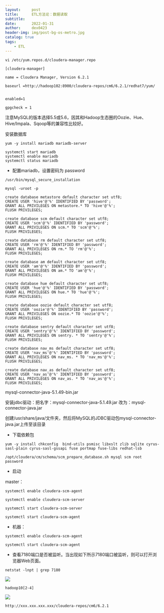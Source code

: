 ```yaml
---
layout:     post
title:      ETL方法论：数据读取
subtitle:   
date:       2022-01-31
author:     dex0423
header-img: img/post-bg-os-metro.jpg
catalog: true
tags:
    - ETL
---
```



```
vi /etc/yum.repos.d/cloudera-manager.repo
```


```aidl
[cloudera-manager]

name = Cloudera Manager, Version 6.2.1

baseurl =http://hadoop102:8900/cloudera-repos/cm6/6.2.1/redhat7/yum/


enabled=1

gpgcheck = 1
```

注意MySQL的版本选择5.5或5.6，因其和Hadoop生态圈的Oozie、Hue、Hive/Impala、Sqoop等的兼容性比较好。


安装数据库
```
yum -y install mariadb mariadb-server
```

```
systemctl start mariadb
systemctl enable mariadb
systemctl status mariadb
```

- 配置mariadb，设置密码为 password

```
/usr/bin/mysql_secure_installation
```

```aidl
mysql -uroot -p
```

```aidl
create database metastore default character set utf8;
CREATE USER 'hive'@'%' IDENTIFIED BY 'password';
GRANT ALL PRIVILEGES ON metastore.* TO 'hive'@'%';
FLUSH PRIVILEGES;

create database scm default character set utf8;
CREATE USER 'scm'@'%' IDENTIFIED BY 'password';
GRANT ALL PRIVILEGES ON scm.* TO 'scm'@'%';
FLUSH PRIVILEGES;

create database rm default character set utf8;
CREATE USER 'rm'@'%' IDENTIFIED BY 'password';
GRANT ALL PRIVILEGES ON rm.* TO 'rm'@'%';
FLUSH PRIVILEGES;

create database am default character set utf8;
CREATE USER 'am'@'%' IDENTIFIED BY 'password';
GRANT ALL PRIVILEGES ON am.* TO 'am'@'%';
FLUSH PRIVILEGES;

create database hue default character set utf8;
CREATE USER 'hue'@'%' IDENTIFIED BY 'password';
GRANT ALL PRIVILEGES ON hue.* TO 'hue'@'%';
FLUSH PRIVILEGES;

create database oozie default character set utf8;
CREATE USER 'oozie'@'%' IDENTIFIED BY 'password';
GRANT ALL PRIVILEGES ON oozie.* TO 'oozie'@'%';
FLUSH PRIVILEGES;

create database sentry default character set utf8;  
CREATE USER 'sentry'@'%' IDENTIFIED BY 'password';   
GRANT ALL PRIVILEGES ON sentry. * TO 'sentry'@'%';   
FLUSH PRIVILEGES;

create database nav_ms default character set utf8;  
CREATE USER 'nav_ms'@'%' IDENTIFIED BY 'password';   
GRANT ALL PRIVILEGES ON nav_ms. * TO 'nav_ms'@'%';   
FLUSH PRIVILEGES;

create database nav_as default character set utf8;  
CREATE USER 'nav_as'@'%' IDENTIFIED BY 'password';   
GRANT ALL PRIVILEGES ON nav_as. * TO 'nav_as'@'%';   
FLUSH PRIVILEGES;
```

mysql-connector-java-5.1.49-bin.jar  

安装jdbc驱动：把名字：mysql-connector-java-5.1.49.jar 改为：mysql-connector-java.jar

创建/usr/share/java/文件夹，然后将MySQL的JDBC驱动包mysql-connector-java.jar上传至该目录

- 下载依赖包

```aidl
yum -y install chkconfig  bind-utils psmisc libxslt zlib sqlite cyrus-sasl-plain cyrus-sasl-gssapi fuse portmap fuse-libs redhat-lsb
```


```aidl
/opt/cloudera/cm/schema/scm_prepare_database.sh mysql scm root password
```

- 启动

master：
```
systemctl enable cloudera-scm-agent

systemctl enable cloudera-scm-server

systemctl start cloudera-scm-server

systemctl start cloudera-scm-agent
```

- 机器：
```
systemctl enable cloudera-scm-agent

systemctl start cloudera-scm-agent
```


- 查看7180端口是否被监听。当出现如下所示7180端口被监听，则可以打开浏览器Web页面。
```aidl
netstat -lnpt | grep 7180
```


![]({{site.baseurl}}/img-post/cdh-1.png)


`hadoop10[2-4]`

![]({{site.baseurl}}/img-post/cdh-2.png)

`http://xxx.xxx.xxx.xxx/cloudera-repos/cm6/6.2.1`




